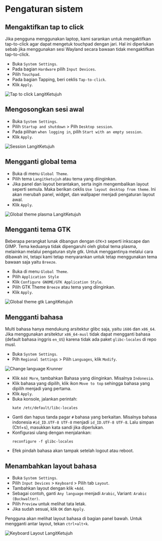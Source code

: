 # Pengaturan sistem

## Mengaktifkan tap to click

Jika pengguna menggunakan laptop, kami sarankan untuk mengaktifkan tap-to-click agar dapat mengetuk touchpad dengan jari. Hal ini diperlukan sebab jika menggunakan sesi Wayland secara bawaan tidak mengaktifkan tap-to-click.

- Buka `System Settings`.
- Pada bagian `Hardware` pilih `Input Devices`.
- Pilih `Touchpad`.
- Pada bagian Tapping, beri ceklis `Tap-to-click`.
- Klik `Apply`.

![Tap to click LangitKetujuh](../../media/image/tap-to-click-langitketujuh-id.webp)

## Mengosongkan sesi awal

- Buka `System Settings`.
- Pilih `Startup and shutdown` > Pilh `Desktop session`.
- Pada pilihan `when logging in`, pilih `Start with an empty session`.
- Klik `Apply`.

![Session LangitKetujuh](../../media/image/empty-session-langitketujuh-id-1.webp)

## Mengganti global tema

- Buka di menu `Global Theme`.
- Pilih tema `Langitketujuh` atau tema yang diinginkan.
- Jika panel dan layout berantakan, serta ingin mengembalikan layout seperti semula. Maka berikan ceklis `Use layout desktop from theme`. Ini akan merubah panel, widget, dan wallpaper menjadi pengaturan layout awal.
- Klik `Apply`.

![Global theme plasma LangitKetujuh](../../media/image/global-theme-langitketujuh-id-1.webp)

## Mengganti tema GTK

Beberapa perangkat lunak dibangun dengan `GTK+3` seperti inkscape dan GIMP. Tema keduanya tidak dipengaruhi oleh global tema plasma, melainkan melalui pengaturan style gtk. Untuk menggantinya melalui cara dibawah ini, tetapi kami tetap menyarankan untuk tetap menggunakan tema bawaan saja yaitu `Breeze`.

- Buka di menu `Global Theme`.
- Pilih `Application Style`
- Klik `Configure GNOME/GTK Application Style`.
- Pilih GTK Theme `Breeze` atau tema yang diinginkan.
- Klik `Apply`.

![Global theme gtk LangitKetujuh](../../media/image/gtk-style-langitketujuh-id.webp)

## Mengganti bahasa

Multi bahasa hanya mendukung arsitektur glibc saja, yaitu `i686` dan `x86_64`. Jika menggunakan arsitektur `x86_64-musl` tidak dapat mengganti bahasa (default bahasa inggris `en_US`) karena tidak ada paket `glibc-locales` di repo musl.

- Buka `System Settings`.
- Pilh `Regional Settings` > Pilih `Languages`, klik `Modify`.

![Change language Krunner](../../media/image/languages-langitketujuh-id.webp)

- Klik `Add More`, tambahkan Bahasa yang diinginkan. Misalnya `Indonesia`.
- Klik bahasa yang dipilih, klik ikon `Move to top` sehingga bahasa yang dipilih menjadi yang pertama.
- Klik `Apply`.
- Buka konsole, jalankan perintah:
    ```
    kate /etc/default/libc-locales
    ```
- Ganti dan hapus tanda pagar `#` bahasa yang berkaitan. Misalnya bahasa indonesia `#id_ID.UTF-8 UTF-8` menjadi `id_ID.UTF-8 UTF-8`. Lalu simpan (Ctrl+s), masukkan kata sandi jika diperlukan.
- Konfigurasi ulang dengan menjalankan:
    ```
    reconfigure -f glibc-locales
    ```
- Efek pindah bahasa akan tampak setelah logout atau reboot.

## Menambahkan layout bahasa

- Buka `System Settings`.
- Pilih `Input Devices` > `Keyboard` > Pilih tab `Layout`.
- Tambahkan layout dengan klik `+Add`.
- Sebagai contoh, ganti `Any language` menjadi `Arabic`, Variant: `Arabic (Buckwalter)`.
- Pilih `Preview` untuk melihat tata letak.
- Jika sudah sesuai, klik `OK` dan `Apply`.

Pengguna akan melihat layout bahasa di bagian panel bawah. Untuk mengganti antar layout, tekan `ctrl+alt+k`.

![Keyboard Layout LangitKetujuh](../../media/image/layout-kb-langitketujuh-id.webp)
